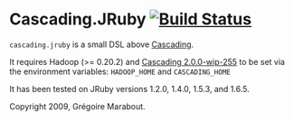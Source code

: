 # Cascading.JRuby [![Build Status](https://secure.travis-ci.org/mrwalker/cascading.jruby.png)](http://travis-ci.org/mrwalker/cascading.jruby)

`cascading.jruby` is a small DSL above [Cascading](http://www.cascading.org/).

It requires Hadoop (>= 0.20.2) and [Cascading 2.0.0-wip-255](http://files.concurrentinc.com/cascading/2.0/cascading-2.0.0-wip-255-hadoop-0.20.2%2B.tgz) to be set via the environment variables: `HADOOP_HOME` and `CASCADING_HOME`

It has been tested on JRuby versions 1.2.0, 1.4.0, 1.5.3, and 1.6.5.

Copyright 2009, Grégoire Marabout.
